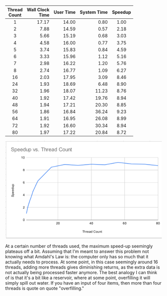 |Thread<br>Count|Wall Clock<br>Time|User Time|System Time|Speedup|
|:--:|--:|--:|--:|:--:|
|1|17.17|14.00| 0.80|1.00|
|2| 7.88|14.59| 0.57| 2.18|
|3| 5.66|15.19| 0.68| 3.03|
|4| 4.58|16.00| 0.77| 3.75|
|5| 3.74|15.83| 0.84| 4.59|
|6| 3.33|15.96| 1.12| 5.16|
|7| 2.98|16.22| 1.20| 5.76|
|8| 2.74|16.77| 1.09| 6.27|
|16| 2.03|17.95| 3.09| 8.46|
|24| 1.93|18.69| 6.48| 8.90|
|32| 1.96|18.07|11.23| 8.76|
|40| 1.92|17.42|19.76| 8.94|
|48| 1.94|17.21|20.30| 8.85|
|56| 1.86|16.84|36.24| 9.23|
|64| 1.91|16.95|26.08| 8.99|
|72| 1.92|16.60|30.34| 8.94|
|80| 1.97|17.22|20.84| 8.72|

![graph](CS351_project2_graph.png)

At a certain number of threads used, the maximum speed-up seemingly plateaus off a bit. Assuming that I'm meant to answer this problem not knowing what Amdahl's Law is: the computer only has so much that it actually needs to process. At some point, in this case seemingly around 16 threads, adding more threads gives diminishing returns, as the extra data is not actually being processed faster anymore. The best analogy I can think of is that it's a bit like a reservoir, where at some point, overfilling it will simply spill out water. If you have an input of four items, then more than four threads is quote on quote "overfilling." 
